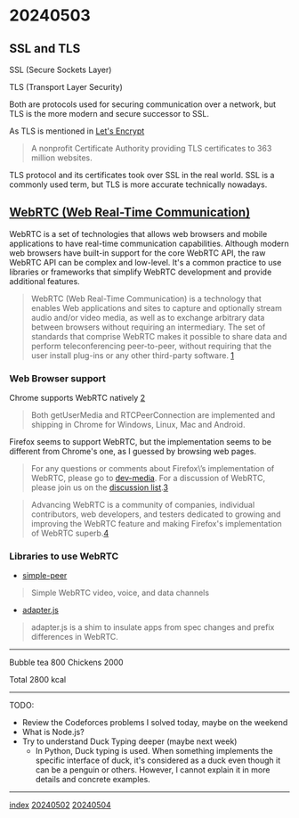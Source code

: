 <head><meta name="viewport" content="width=device-width, initial-scale=1.0, user-scalable=yes" /></head>

# 20240503

## SSL and TLS

SSL (Secure Sockets Layer)

TLS (Transport Layer Security)

Both are protocols used for securing communication over a network, but TLS is the more modern and secure successor to SSL.

As TLS is mentioned in [Let\'s Encrypt](https://letsencrypt.org/)

> A nonprofit Certificate Authority providing TLS certificates to 363 million websites.

TLS protocol and its certificates took over SSL in the real world. SSL is a commonly used term, but TLS is more accurate technically nowadays.

## [WebRTC (Web Real-Time Communication)](https://webrtc.org)

WebRTC is a set of technologies that allows web browsers and mobile applications to have real-time communication capabilities. Although modern web browsers have built-in support for the core WebRTC API, the raw WebRTC API can be complex and low-level. It\'s a common practice to use libraries or frameworks that simplify WebRTC development and provide additional features. 

> WebRTC (Web Real-Time Communication) is a technology that enables Web applications and sites to capture and optionally stream audio and/or video media, as well as to exchange arbitrary data between browsers without requiring an intermediary. The set of standards that comprise WebRTC makes it possible to share data and perform teleconferencing peer-to-peer, without requiring that the user install plug-ins or any other third-party software. [1](https://developer.mozilla.org/en-US/docs/Web/API/WebRTC_API)

### Web Browser support

Chrome supports WebRTC natively [2](https://webrtc.github.io/webrtc-org/web-apis/chrome/)

> Both getUserMedia and RTCPeerConnection are implemented and shipping in Chrome for Windows, Linux, Mac and Android.

Firefox seems to support WebRTC, but the implementation seems to be different from Chrome\'s one, as I guessed by browsing web pages.

> For any questions or comments about Firefox\’s implementation of WebRTC, please go to [dev-media](https://groups.google.com/forum/#!forum/mozilla.dev.media). For a discussion of WebRTC, please join us on the [discussion list](https://groups.google.com/group/discuss-webrtc).[3](https://webrtc.github.io/webrtc-org/web-apis/firefox/)

> Advancing WebRTC is a community of companies, individual contributors, web developers, and testers dedicated to growing and improving the WebRTC feature and making Firefox\'s implementation of WebRTC superb.[4](https://blog.mozilla.org/webrtc/)

### Libraries to use WebRTC

- [simple-peer](https://github.com/feross/simple-peer)

> Simple WebRTC video, voice, and data channels

- [adapter.js](https://github.com/webrtcHacks/adapter)

> adapter.js is a shim to insulate apps from spec changes and prefix differences in WebRTC.

---

Bubble tea 800
Chickens 2000

Total 2800 kcal

---

TODO:

- Review the Codeforces problems I solved today, maybe on the weekend
- What is Node.js?
- Try to understand Duck Typing deeper (maybe next week)
	- In Python, Duck typing is used. When something implements the specific interface of duck, it\'s considered as a duck even though it can be a penguin or others. However, I cannot explain it in more details and concrete examples.

---

[index](../../index.html)
[20240502](20240502.html)
[20240504](20240504.html)
